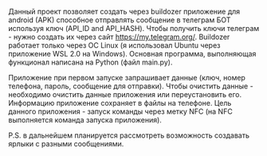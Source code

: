 Данный проект позволяет создать через buildozer приложение для android (APK) способное отправлять сообщение в телеграм БОТ используя ключ (API_ID and API_HASH).
Чтобы получить ключи телеграм - нужно создать их через сайт https://my.telegram.org/.
Buildozer работает только через ОС Linux (я использовал Ubuntu через приложение WSL 2.0 на Windows).
Основная программа, выполняющая функционал написана на Python (файл main.py).

Приложение при первом запуске запрашивает данные (ключ, номер телефона, пароль, сообщение для отправки). Чтобы очистить данные - необходимо очистить данные приложения или переустановить его.
Информацию приложение сохраняет в файлы на телефоне.
Цель данного приложения - запуск команды через метку NFC (на NFC выполняется команда запуска приложения).

P.S. в дальнейшем планируется рассмотреть возможность создавать ярлыки с разными сообщениями.
